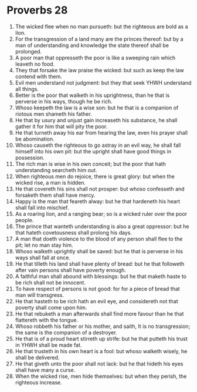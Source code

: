 ﻿# Proverbs 28
1. The wicked flee when no man pursueth: but the righteous are bold as a lion. 
2. For the transgression of a land many are the princes thereof: but by a man of understanding and knowledge the state thereof shall be prolonged. 
3. A poor man that oppresseth the poor is like a sweeping rain which leaveth no food. 
4. They that forsake the law praise the wicked: but such as keep the law contend with them. 
5. Evil men understand not judgment: but they that seek YHWH understand all things. 
6. Better is the poor that walketh in his uprightness, than he that is perverse in his ways, though he be rich. 
7. Whoso keepeth the law is a wise son: but he that is a companion of riotous men shameth his father. 
8. He that by usury and unjust gain increaseth his substance, he shall gather it for him that will pity the poor. 
9. He that turneth away his ear from hearing the law, even his prayer shall be abomination. 
10. Whoso causeth the righteous to go astray in an evil way, he shall fall himself into his own pit: but the upright shall have good things in possession. 
11. The rich man is wise in his own conceit; but the poor that hath understanding searcheth him out. 
12. When righteous men do rejoice, there is great glory: but when the wicked rise, a man is hidden. 
13. He that covereth his sins shall not prosper: but whoso confesseth and forsaketh them shall have mercy. 
14. Happy is the man that feareth alway: but he that hardeneth his heart shall fall into mischief. 
15. As a roaring lion, and a ranging bear; so is a wicked ruler over the poor people. 
16. The prince that wanteth understanding is also a great oppressor: but he that hateth covetousness shall prolong his days. 
17. A man that doeth violence to the blood of any person shall flee to the pit; let no man stay him. 
18. Whoso walketh uprightly shall be saved: but he that is perverse in his ways shall fall at once. 
19. He that tilleth his land shall have plenty of bread: but he that followeth after vain persons shall have poverty enough. 
20. A faithful man shall abound with blessings: but he that maketh haste to be rich shall not be innocent. 
21. To have respect of persons is not good: for for a piece of bread that man will transgress. 
22. He that hasteth to be rich hath an evil eye, and considereth not that poverty shall come upon him. 
23. He that rebuketh a man afterwards shall find more favour than he that flattereth with the tongue. 
24. Whoso robbeth his father or his mother, and saith, It is no transgression; the same is the companion of a destroyer. 
25. He that is of a proud heart stirreth up strife: but he that putteth his trust in YHWH shall be made fat. 
26. He that trusteth in his own heart is a fool: but whoso walketh wisely, he shall be delivered. 
27. He that giveth unto the poor shall not lack: but he that hideth his eyes shall have many a curse. 
28. When the wicked rise, men hide themselves: but when they perish, the righteous increase. 

